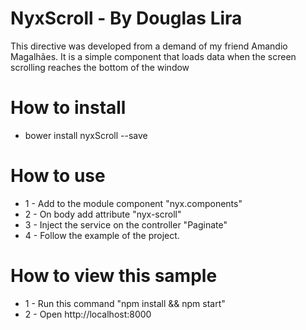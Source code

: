NyxScroll - By Douglas Lira
=================

This directive was developed from a demand of my friend Amandio Magalhães. It is a simple component that loads data when the screen scrolling reaches the bottom of the window

# How to install

* bower install nyxScroll --save

# How to use

* 1 - Add to the module component "nyx.components"
* 2 - On body add attribute "nyx-scroll"
* 3 - Inject the service on the controller "Paginate"
* 4 - Follow the example of the project.

# How to view this sample

* 1 - Run this command "npm install && npm start"
* 2 - Open http://localhost:8000